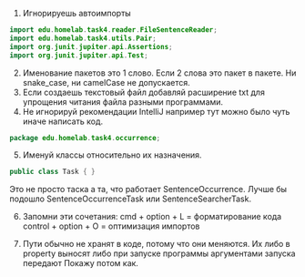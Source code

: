 1. Игнорируешь автоимпорты
```java
import edu.homelab.task4.reader.FileSentenceReader;
import edu.homelab.task4.utils.Pair;
import org.junit.jupiter.api.Assertions;
import org.junit.jupiter.api.Test;
```

2. Именование пакетов это 1 слово. Если 2 слова это пакет в пакете. Ни snake_case, ни camelCase не допускается.
3. Если создаешь текстовый файл добавляй расширение txt для упрощения читания файла разными программами. 
4. Не игнорируй рекомендации IntelliJ например тут можно было чуть иначе написать код.
```java
package edu.homelab.task4.occurrence;
```

5. Именуй классы относительно их назначения. 
```java
public class Task { } 
```
Это не просто таска а та, что работает SentenceOccurrence. 
Лучше бы подошло SentenceOccurrenceTask или SentenceSearcherTask.

6. Запомни эти сочетания: 
   cmd + option + L = форматирование кода 
   control + option + O = оптимизация импортов 

7. Пути обычно не хранят в коде, потому что они меняются. 
   Их либо в property выносят либо при запуске программы аргументами запуска передают
   Покажу потом как.